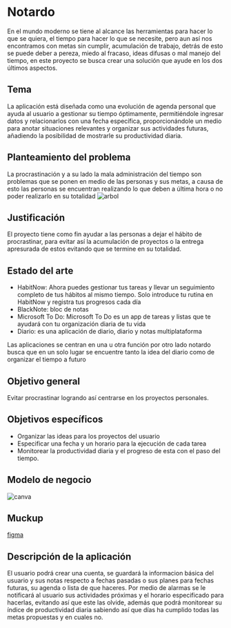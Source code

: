 # Notardo
En el mundo moderno se tiene al alcance las herramientas para hacer lo que se quiera, el tiempo para hacer lo que se necesite, pero aun así nos encontramos con metas sin cumplir, acumulación de trabajo, detrás de esto se puede deber a pereza, miedo al fracaso, ideas difusas o mal manejo del tiempo, en este proyecto se busca crear una solución que ayude en los dos últimos aspectos.
## Tema
La aplicación está diseñada como una evolución de agenda personal que ayuda al usuario a gestionar su tiempo óptimamente, permitiéndole ingresar datos y relacionarlos con una fecha específica, proporcionándole un medio para anotar situaciones relevantes y organizar sus actividades futuras, añadiendo la posibilidad de mostrarle su productividad diaria.
## Planteamiento del problema
La procrastinación y a su lado la mala administración del tiempo son problemas que se ponen en medio de las personas y sus metas, a causa de esto las personas se encuentran realizando lo que deben a última hora o no poder realizarlo en su totalidad
![arbol](https://i.imgur.com/kzUFqCn.png)
## Justificación
El proyecto tiene como fin ayudar a las personas a dejar el hábito de procrastinar, para evitar así la acumulación de proyectos o la entrega apresurada de estos evitando que se termine en su totalidad.
## Estado del arte
* HabitNow: Ahora puedes gestionar tus tareas y llevar un seguimiento completo de tus hábitos al mismo tiempo. Solo introduce tu rutina en HabitNow y registra tus progresos cada día
* BlackNote: bloc de notas
* Microsoft To Do: Microsoft To Do es un app de tareas y listas que te ayudará con tu organización diaria de tu vida
* Diario: es una aplicación de diario, diario y notas multiplataforma

Las aplicaciones se centran en una u otra función por otro lado notardo busca que en un solo lugar se encuentre tanto la idea del diario como de organizar el tiempo a futuro
## Objetivo general
Evitar procrastinar logrando así centrarse en los proyectos personales.
## Objetivos específicos
* Organizar las ideas para los proyectos del usuario
* Especificar una fecha y un horario para la ejecución de cada tarea
* Monitorear la productividad diaria y el progreso de esta con el paso del tiempo.
## Modelo de negocio
![canva](https://i.imgur.com/surihmg.png)
## Muckup
[figma](https://www.figma.com/file/KV6Y3MIU6x9SoO475bncYu/Notardo)
## Descripción de la aplicación
El usuario podrá crear una cuenta, se guardará la informacion básica del usuario y sus notas respecto a fechas pasadas o sus planes para fechas futuras, su agenda o lista de que haceres.
Por medio de alarmas se le notificará al usuario sus actividades próximas y el horario especificado para hacerlas, evitando así que este las olvide, además que podrá monitorear su índice de productividad diaria sabiendo así que días ha cumplido todas las metas propuestas y en cuales no.
